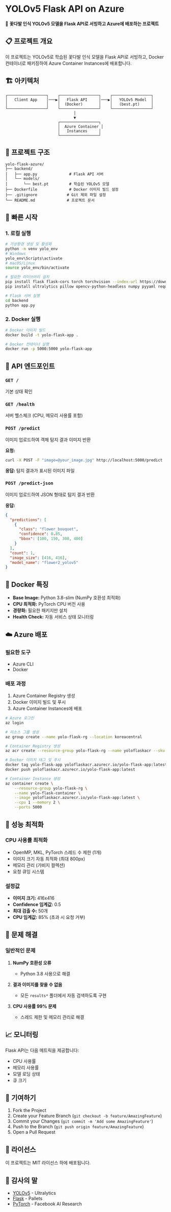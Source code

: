 # YOLOv5 Flask API on Azure

🌸 **꽃다발 인식 YOLOv5 모델을 Flask API로 서빙하고 Azure에 배포하는 프로젝트**

## 📋 프로젝트 개요

이 프로젝트는 YOLOv5로 학습된 꽃다발 인식 모델을 Flask API로 서빙하고, Docker 컨테이너로 패키징하여 Azure Container Instances에 배포합니다.

## 🏗️ 아키텍처

```
┌─────────────────┐    ┌─────────────────┐    ┌─────────────────┐
│   Client App    │───▶│   Flask API     │───▶│   YOLOv5 Model  │
│                 │    │  (Docker)       │    │   (best.pt)     │
└─────────────────┘    └─────────────────┘    └─────────────────┘
                              │
                              ▼
                       ┌─────────────────┐
                       │  Azure Container │
                       │   Instances     │
                       └─────────────────┘
```

## 📁 프로젝트 구조

```
yolo-flask-azure/
├── backend/
│   ├── app.py              # Flask API 서버
│   └── models/
│       └── best.pt         # 학습된 YOLOv5 모델
├── Dockerfile              # Docker 이미지 빌드 설정
├── .gitignore             # Git 제외 파일 설정
└── README.md              # 프로젝트 문서
```

## 🚀 빠른 시작

### 1. 로컬 실행

```bash
# 가상환경 생성 및 활성화
python -m venv yolo_env
# Windows
yolo_env\Scripts\activate
# macOS/Linux
source yolo_env/bin/activate

# 필요한 라이브러리 설치
pip install flask flask-cors torch torchvision --index-url https://download.pytorch.org/whl/cpu
pip install ultralytics pillow opencv-python-headless numpy pyyaml requests psutil

# Flask 서버 실행
cd backend
python app.py
```

### 2. Docker 실행

```bash
# Docker 이미지 빌드
docker build -t yolo-flask-app .

# Docker 컨테이너 실행
docker run -p 5000:5000 yolo-flask-app
```

## 📡 API 엔드포인트

### `GET /`
기본 상태 확인

### `GET /health`
서버 헬스체크 (CPU, 메모리 사용률 포함)

### `POST /predict`
이미지 업로드하여 객체 탐지 결과 이미지 반환

**요청:**
```bash
curl -X POST -F "image=@your_image.jpg" http://localhost:5000/predict
```

**응답:** 탐지 결과가 표시된 이미지 파일

### `POST /predict-json`
이미지 업로드하여 JSON 형태로 탐지 결과 반환

**응답:**
```json
{
  "predictions": [
    {
      "class": "flower_bouquet",
      "confidence": 0.85,
      "bbox": [100, 150, 300, 400]
    }
  ],
  "count": 1,
  "image_size": [416, 416],
  "model_name": "flower2_yolov5"
}
```

## 🐳 Docker 특징

- **Base Image:** Python 3.8-slim (NumPy 호환성 최적화)
- **CPU 최적화:** PyTorch CPU 버전 사용
- **경량화:** 필요한 패키지만 설치
- **Health Check:** 자동 서비스 상태 모니터링

## ☁️ Azure 배포

### 필요한 도구
- Azure CLI
- Docker

### 배포 과정
1. Azure Container Registry 생성
2. Docker 이미지 빌드 및 푸시
3. Azure Container Instances에 배포

```bash
# Azure 로그인
az login

# 리소스 그룹 생성
az group create --name yolo-flask-rg --location koreacentral

# Container Registry 생성
az acr create --resource-group yolo-flask-rg --name yoloflaskacr --sku Basic

# Docker 이미지 태그 및 푸시
docker tag yolo-flask-app yoloflaskacr.azurecr.io/yolo-flask-app:latest
docker push yoloflaskacr.azurecr.io/yolo-flask-app:latest

# Container Instance 생성
az container create \
    --resource-group yolo-flask-rg \
    --name yolo-flask-container \
    --image yoloflaskacr.azurecr.io/yolo-flask-app:latest \
    --cpu 1 --memory 2 \
    --ports 5000
```

## 🔧 성능 최적화

### CPU 사용률 최적화
- OpenMP, MKL, PyTorch 스레드 수 제한 (1개)
- 이미지 크기 자동 최적화 (최대 800px)
- 메모리 관리 (가비지 컬렉션)
- 요청 큐잉 시스템

### 설정값
- **이미지 크기:** 416x416
- **Confidence 임계값:** 0.5
- **최대 검출 수:** 50개
- **CPU 임계값:** 85% (초과 시 요청 거부)

## 🐛 문제 해결

### 일반적인 문제

1. **NumPy 호환성 오류**
   - Python 3.8 사용으로 해결

2. **결과 이미지를 찾을 수 없음**
   - 모든 `results*` 폴더에서 자동 검색하도록 구현

3. **CPU 사용률 99% 문제**
   - 스레드 제한 및 메모리 관리로 해결

## 📈 모니터링

Flask API는 다음 메트릭을 제공합니다:
- CPU 사용률
- 메모리 사용률  
- 모델 로딩 상태
- 큐 크기

## 🤝 기여하기

1. Fork the Project
2. Create your Feature Branch (`git checkout -b feature/AmazingFeature`)
3. Commit your Changes (`git commit -m 'Add some AmazingFeature'`)
4. Push to the Branch (`git push origin feature/AmazingFeature`)
5. Open a Pull Request

## 📝 라이선스

이 프로젝트는 MIT 라이선스 하에 배포됩니다.

## 🙏 감사의 말

- [YOLOv5](https://github.com/ultralytics/yolov5) - Ultralytics
- [Flask](https://flask.palletsprojects.com/) - Pallets
- [PyTorch](https://pytorch.org/) - Facebook AI Research
